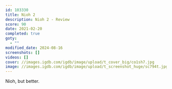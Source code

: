```yaml
---
id: 103330
title: Nioh 2
description: Nioh 2 - Review
score: 90
date: 2021-02-20
completed: true
goty:
  - ""
modified_date: 2024-08-16
screenshots: []
videos: []
cover: //images.igdb.com/igdb/image/upload/t_cover_big/co1sh7.jpg
image: //images.igdb.com/igdb/image/upload/t_screenshot_huge/sc794t.jpg
---
```

Nioh, but better.